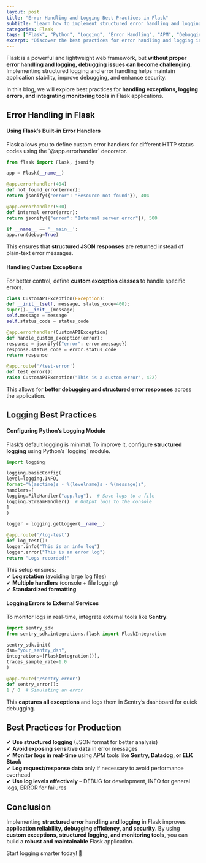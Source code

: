 ```yaml
---
layout: post
title: "Error Handling and Logging Best Practices in Flask"
subtitle: "Learn how to implement structured error handling and logging in Flask for robust and maintainable applications"
categories: Flask
tags: ["Flask", "Python", "Logging", "Error Handling", "APM", "Debugging"]
excerpt: "Discover the best practices for error handling and logging in Flask applications. Learn how to use structured logging, error handlers, and monitoring tools to build robust applications."
---
```

Flask is a powerful and lightweight web framework, but **without proper error handling and logging, debugging issues can become challenging**. Implementing structured logging and error handling helps maintain application stability, improve debugging, and enhance security.

In this blog, we will explore best practices for **handling exceptions, logging errors, and integrating monitoring tools** in Flask applications.

## Error Handling in Flask

#### Using Flask’s Built-in Error Handlers

Flask allows you to define custom error handlers for different HTTP status codes using the &#96;@app.errorhandler&#96; decorator.

```python
from flask import Flask, jsonify

app = Flask(__name__)

@app.errorhandler(404)
def not_found_error(error):
return jsonify({"error": "Resource not found"}), 404

@app.errorhandler(500)
def internal_error(error):
return jsonify({"error": "Internal server error"}), 500

if __name__ == '__main__':
app.run(debug=True)
```

This ensures that **structured JSON responses** are returned instead of plain-text error messages.

#### Handling Custom Exceptions

For better control, define **custom exception classes** to handle specific errors.

```python
class CustomAPIException(Exception):
def __init__(self, message, status_code=400):
super().__init__(message)
self.message = message
self.status_code = status_code

@app.errorhandler(CustomAPIException)
def handle_custom_exception(error):
response = jsonify({"error": error.message})
response.status_code = error.status_code
return response

@app.route('/test-error')
def test_error():
raise CustomAPIException("This is a custom error", 422)
```

This allows for **better debugging and structured error responses** across the application.

## Logging Best Practices

#### Configuring Python’s Logging Module

Flask’s default logging is minimal. To improve it, configure **structured logging** using Python’s &#96;logging&#96; module.

```python
import logging

logging.basicConfig(
level=logging.INFO,
format="%(asctime)s - %(levelname)s - %(message)s",
handlers=[
logging.FileHandler("app.log"),  # Save logs to a file
logging.StreamHandler()  # Output logs to the console
]
)

logger = logging.getLogger(__name__)

@app.route('/log-test')
def log_test():
logger.info("This is an info log")
logger.error("This is an error log")
return "Logs recorded!"
```

This setup ensures:  
✔ **Log rotation** (avoiding large log files)  
✔ **Multiple handlers** (console + file logging)  
✔ **Standardized formatting**

#### Logging Errors to External Services

To monitor logs in real-time, integrate external tools like **Sentry**.

```python
import sentry_sdk
from sentry_sdk.integrations.flask import FlaskIntegration

sentry_sdk.init(
dsn="your_sentry_dsn",
integrations=[FlaskIntegration()],
traces_sample_rate=1.0
)

@app.route('/sentry-error')
def sentry_error():
1 / 0  # Simulating an error
```

This **captures all exceptions** and logs them in Sentry’s dashboard for quick debugging.

## Best Practices for Production

✔ **Use structured logging** (JSON format for better analysis)  
✔ **Avoid exposing sensitive data** in error messages  
✔ **Monitor logs in real-time** using APM tools like **Sentry, Datadog, or ELK Stack**  
✔ **Log request/response data** only if necessary to avoid performance overhead  
✔ **Use log levels effectively** – DEBUG for development, INFO for general logs, ERROR for failures

## Conclusion

Implementing **structured error handling and logging** in Flask improves **application reliability, debugging efficiency, and security**. By using **custom exceptions, structured logging, and monitoring tools**, you can build a **robust and maintainable** Flask application.

Start logging smarter today! 🚀  
